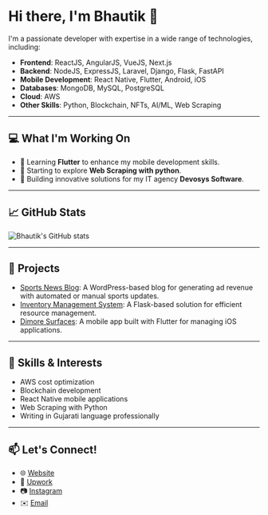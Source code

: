 # Hi there, I'm Bhautik 👋

I'm a passionate developer with expertise in a wide range of technologies, including:

- **Frontend**: ReactJS, AngularJS, VueJS, Next.js
- **Backend**: NodeJS, ExpressJS, Laravel, Django, Flask, FastAPI
- **Mobile Development**: React Native, Flutter, Android, iOS
- **Databases**: MongoDB, MySQL, PostgreSQL
- **Cloud**: AWS
- **Other Skills**: Python, Blockchain, NFTs, AI/ML, Web Scraping

---

## 💻 What I'm Working On
- 🔭 Learning **Flutter** to enhance my mobile development skills.
- 🌱 Starting to explore **Web Scraping with python**.
- 🚀 Building innovative solutions for my IT agency **Devosys Software**.

---

## 📈 GitHub Stats
![Bhautik's GitHub stats](https://github-readme-stats.vercel.app/api?username=Bhautik58&show_icons=true&theme=radical)

---

## 📂 Projects
- [Sports News Blog](#): A WordPress-based blog for generating ad revenue with automated or manual sports updates.
- [Inventory Management System](#): A Flask-based solution for efficient resource management.
- [Dimore Surfaces](#): A mobile app built with Flutter for managing iOS applications.

---

## 🌟 Skills & Interests
- AWS cost optimization
- Blockchain development
- React Native mobile applications
- Web Scraping with Python
- Writing in Gujarati language professionally

---

## 📫 Let's Connect!
- 🌐 [Website](#)
- 💼 [Upwork](https://www.upwork.com/freelancers/bhautik5898)
- 📷 [Instagram](https://www.instagram.com/devosys_software?igsh=azExdWRwZWg3cHQy)
- ✉️ [Email](mailto:bhautikdobariya98@gmail.com)
